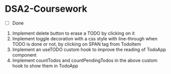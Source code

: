 # DSA2-Coursework

- [  ] Done

1. Implement delete button to erase a TODO by clicking on it
2. Implement toggle decoration with a css style with line-through when TODO is done or not, by clicking on SPAN tag from TodoItem
3. Implement an useTODO custom hook to improve the reading of TodoApp component
4. Implement countTodos and countPendingTodos in the above custom hook to show them in TodoApp